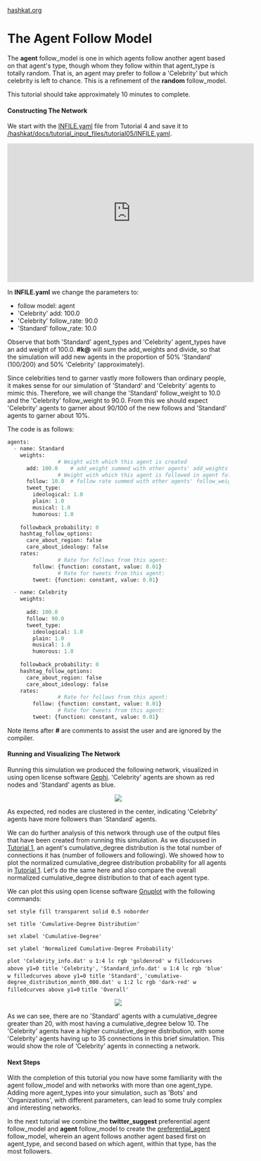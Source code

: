 [hashkat.org](http://hashkat.org)

# The Agent Follow Model

The **agent** follow_model is one in which agents follow another agent based on that agent's type, though whom they follow within that agent_type is totally random.  That is, an agent may prefer to follow a 'Celebrity' but which celebrity is left to chance. This is a refinement of the **random** follow_model.

This tutorial should take approximately 10 minutes to complete.

#### Constructing The Network

We start with the [INFILE.yaml](https://github.com/hashkat/hashkat/blob/master/docs/tutorial_input_files/tutorial04_other/INFILE.yaml) file from Tutorial 4 and save it to [/hashkat/docs/tutorial_input_files/tutorial05/INFILE.yaml](https://github.com/hashkat/hashkat/blob/master/docs/tutorial_input_files/tutorial05/INFILE.yaml). 

<center>
<iframe width="560" height="315" src="https://www.youtube.com/embed/rBwWCohfato" frameborder="0" allowfullscreen></iframe>
</center>

In **INFILE.yaml** we change the parameters to:

* follow model: agent
* 'Celebrity' add: 100.0
* 'Celebrity' follow_rate: 90.0
* 'Standard' follow_rate: 10.0

Observe that both 'Standard' agent_types and 'Celebrity' agent_types have an add weight of 100.0. **#k@** will sum the add_weights and divide, so that the simulation will add new agents in the proportion of 50% 'Standard' (100/200) and 50% 'Celebrity' (approximately). 

Since celebrities tend to garner vastly more followers than ordinary people, it makes sense for our simulation of 'Standard' and 'Celebrity' agents to mimic this. Therefore, we will change the 'Standard' follow_weight to 10.0 and the 'Celebrity' follow_weight to 90.0. From this we should expect 'Celebrity' agents to garner about 90/100 of the new follows and 'Standard' agents to garner about 10%.

The code is as follows:

```python
agents:
  - name: Standard
    weights:
      			# Weight with which this agent is created
      add: 100.0	# add_weight summed with other agents' add_weights to get proportion of this type added
      			# Weight with which this agent is followed in agent follow
      follow: 10.0 	# follow rate summed with other agents' follow_weight to get proportion of this type followed
      tweet_type:
        ideological: 1.0
        plain: 1.0
        musical: 1.0
        humorous: 1.0
    			
    followback_probability: 0
    hashtag_follow_options:
      care_about_region: false 
      care_about_ideology: false 
    rates: 
        		# Rate for follows from this agent:
        follow: {function: constant, value: 0.01}
        		# Rate for tweets from this agent:
        tweet: {function: constant, value: 0.01}

  - name: Celebrity
    weights:
      
      add: 100.0  
      follow: 90.0
      tweet_type:
        ideological: 1.0
        plain: 1.0
        musical: 1.0
        humorous: 1.0
    
    followback_probability: 0
    hashtag_follow_options:
      care_about_region: false
      care_about_ideology: false 
    rates:
        		# Rate for follows from this agent:
        follow: {function: constant, value: 0.01}
        		# Rate for tweets from this agent:
        tweet: {function: constant, value: 0.01}
```
Note items after **#** are comments to assist the user and are ignored by the compiler.

#### Running and Visualizing The Network

Running this simulation we produced the following network, visualized in using open license software [Gephi](http://gephi.github.io/).  'Celebrity' agents are shown as red nodes and 'Standard' agents as blue.
<center>
<img src='../img/tutorial05/visualization.png'>
</center>

As expected, red nodes are clustered in the center, indicating 'Celebrity' agents have more followers than 'Standard' agents.

We can do further analysis of this network through use of the output files that have been created from running this simulation. As we discussed in [Tutorial 1](http://docs.hashkat.org/en/latest/tutorial01/), an agent's cumulative_degree distribution is the total number of connections it has (number of followers and following). We showed how to plot the normalized cumulative_degree distribution probability for all agents in [Tutorial 1](http://docs.hashkat.org/en/latest/tutorial01/). Let's do the same here and also compare the overall normalized cumulative_degree distribution to that of each agent type.

We can plot this using open license software [Gnuplot](http://gnuplot.sourceforge.net/) with the following commands:

`set style fill transparent solid 0.5 noborder`

`set title 'Cumulative-Degree Distribution'`

`set xlabel 'Cumulative-Degree'`

`set ylabel 'Normalized Cumulative-Degree Probability'`

`plot 'Celebrity_info.dat' u 1:4 lc rgb 'goldenrod' w filledcurves above y1=0 title 'Celebrity',`
`'Standard_info.dat' u 1:4 lc rgb 'blue' w filledcurves above y1=0 title 'Standard',`
`'cumulative-degree_distribution_month_000.dat' u 1:2 lc rgb 'dark-red' w filledcurves above y1=0`
`title 'Overall'`

<center>
<img src='../img/tutorial05/cumulative-degree_distribution_month_000.svg'>
</center>

As we can see, there are no 'Standard' agents with a cumulative_degree greater than 20, with most having a cumulative_degree below 10. The 'Celebrity' agents have a higher cumulative_degree distribution, with some 'Celebrity' agents having up to 35 connections in this brief simulation.  This would show the role of 'Celebrity' agents in connecting a network.

#### Next Steps

With the completion of this tutorial you now have some familiarity with the agent follow_model and with networks with more than one agent_type. Adding more agent_types into your simulation, such as 'Bots' and 'Organizations', with different parameters, can lead to some truly complex and interesting networks. 

In the next tutorial we combine the **twitter_suggest** preferential agent follow_model and **agent** follow_model to create the [preferential_agent](http://docs.hashkat.org/en/latest/tutorial06/) follow_model, wherein an agent follows another agent based first on agent_type, and second based on which agent, within that type, has the most followers.